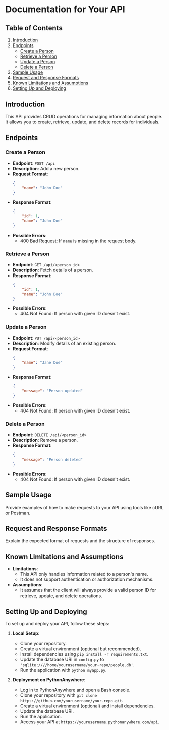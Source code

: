 # Documentation for Your API

## Table of Contents
1. [Introduction](#introduction)
2. [Endpoints](#endpoints)
    - [Create a Person](#create-a-person)
    - [Retrieve a Person](#retrieve-a-person)
    - [Update a Person](#update-a-person)
    - [Delete a Person](#delete-a-person)
3. [Sample Usage](#sample-usage)
4. [Request and Response Formats](#request-and-response-formats)
5. [Known Limitations and Assumptions](#known-limitations-and-assumptions)
6. [Setting Up and Deploying](#setting-up-and-deploying)

## Introduction
This API provides CRUD operations for managing information about people. It allows you to create, retrieve, update, and delete records for individuals.

## Endpoints

### Create a Person
- **Endpoint**: `POST /api`
- **Description**: Add a new person.
- **Request Format**:
    ```json
    {
        "name": "John Doe"
    }
    ```
- **Response Format**:
    ```json
    {
        "id": 1,
        "name": "John Doe"
    }
    ```
- **Possible Errors**:
    - 400 Bad Request: If `name` is missing in the request body.
  
### Retrieve a Person
- **Endpoint**: `GET /api/<person_id>`
- **Description**: Fetch details of a person.
- **Response Format**:
    ```json
    {
        "id": 1,
        "name": "John Doe"
    }
    ```
- **Possible Errors**:
    - 404 Not Found: If person with given ID doesn't exist.

### Update a Person
- **Endpoint**: `PUT /api/<person_id>`
- **Description**: Modify details of an existing person.
- **Request Format**:
    ```json
    {
        "name": "Jane Doe"
    }
    ```
- **Response Format**:
    ```json
    {
        "message": "Person updated"
    }
    ```
- **Possible Errors**:
    - 404 Not Found: If person with given ID doesn't exist.

### Delete a Person
- **Endpoint**: `DELETE /api/<person_id>`
- **Description**: Remove a person.
- **Response Format**:
    ```json
    {
        "message": "Person deleted"
    }
    ```
- **Possible Errors**:
    - 404 Not Found: If person with given ID doesn't exist.

## Sample Usage
Provide examples of how to make requests to your API using tools like cURL or Postman.

## Request and Response Formats
Explain the expected format of requests and the structure of responses.

## Known Limitations and Assumptions
- **Limitations**:
    - This API only handles information related to a person's name.
    - It does not support authentication or authorization mechanisms.
- **Assumptions**:
    - It assumes that the client will always provide a valid person ID for retrieve, update, and delete operations.

## Setting Up and Deploying
To set up and deploy your API, follow these steps:

1. **Local Setup**:
   - Clone your repository.
   - Create a virtual environment (optional but recommended).
   - Install dependencies using `pip install -r requirements.txt`.
   - Update the database URI in `config.py` to `'sqlite:////home/yourusername/your-repo/people.db'`.
   - Run the application with `python myapp.py`.

2. **Deployment on PythonAnywhere**:
   - Log in to PythonAnywhere and open a Bash console.
   - Clone your repository with `git clone https://github.com/yourusername/your-repo.git`.
   - Create a virtual environment (optional) and install dependencies.
   - Update the database URI.
   - Run the application.
   - Access your API at `https://yourusername.pythonanywhere.com/api`.
